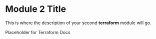 # Module 2 Title

This is where the description of your second **terraform** module will go.

<!-- BEGIN_TF_DOCS -->
  Placeholder for Terraform Docs
<!-- END_TF_DOCS -->